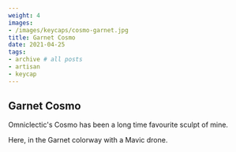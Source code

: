 ```yaml
---
weight: 4
images:
- /images/keycaps/cosmo-garnet.jpg
title: Garnet Cosmo
date: 2021-04-25
tags:
- archive # all posts
- artisan
- keycap
---
```


## Garnet Cosmo

Omniclectic's Cosmo has been a long time favourite sculpt of mine.

Here, in the Garnet colorway with a Mavic drone.